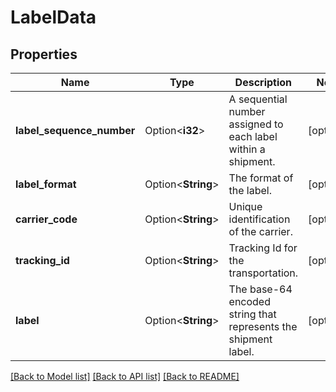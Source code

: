 # LabelData

## Properties

Name | Type | Description | Notes
------------ | ------------- | ------------- | -------------
**label_sequence_number** | Option<**i32**> | A sequential number assigned to each label within a shipment. | [optional]
**label_format** | Option<**String**> | The format of the label. | [optional]
**carrier_code** | Option<**String**> | Unique identification of the carrier. | [optional]
**tracking_id** | Option<**String**> | Tracking Id for the transportation. | [optional]
**label** | Option<**String**> | The base-64 encoded string that represents the shipment label. | [optional]

[[Back to Model list]](../README.md#documentation-for-models) [[Back to API list]](../README.md#documentation-for-api-endpoints) [[Back to README]](../README.md)



